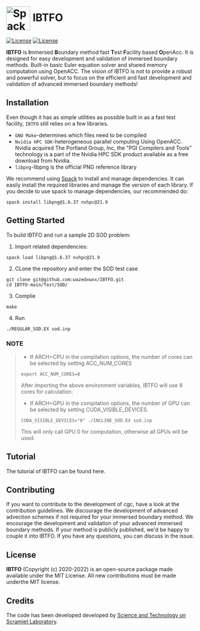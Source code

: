 # <img src="https://github.com/wazedxwxx/IBTFO/blob/main/Share/Logo/logo.svg" width="64" valign="middle" alt="Spack"/> IBTFO 
[![License](https://img.shields.io/badge/github-repo-000.svg?logo=github&labelColor=gray&color=blue)](https://github.com/wazedxwxx/IBTFO/)
[![License](https://img.shields.io/github/license/wazedxwxx/IBTFO)](https://opensource.org/licenses/MIT)

**IBTFO** is **I**mmersed **B**oundary method fast **T**est **F**acility based **O**penAcc. It is designed for easy development and validation of immersed boundary methods. Built-in basic Euler equation solver and shared memory computation using OpenACC.
The vision of IBTFO is not to provide a robust and powerful solver, but to focus on the efficient and fast development and validation of advanced immersed boundary methods!

## Installation
Even though it has as simple utilities as possible built in as a fast test facility, `IBTFO` still relies on a few libraries.
+ `GNU Make`-determines which files need to be compiled
+ `Nvidia HPC SDK`-heterogeneous parallel computing Using OpenACC. Nvidia acquired The Portland Group, Inc, the "PGI Compilers and Tools" technology is a part of the Nvidia HPC SDK product available as a free download from Nvidia. 
+ `libpng`-libpng is the official PNG reference library

We recommend using [Spack](https://github.com/spack/spack)  to install and manage dependencies. It can easily install the required libraries and manage the version of each library.
If you decide to use spack to manage dependencies, our recommended do:
```
spack install libpng@1.6.37 nvhpc@21.9
```
## Getting Started
To build IBTFO and run a sample 2D SOD problem:
1. Import related dependencies:
```
spack load libpng@1.6.37 nvhpc@21.9
```
2. CLone the repository and enter the SOD test case
```
git clone git@github.com:wazedxwxx/IBTFO.git
cd IBTFO-main/Test/SOD/
```
3. Complie
```
make
```
4. Run
```
./REGULAR_SOD.EX sod.inp
```

### NOTE
>+  If ARCH=CPU in the compilation options, the number of cores can be selected by setting ACC_NUM_CORES
>```
>export ACC_NUM_CORES=8 
>```
>After importing the above environment variables, IBTFO will use 8 cores for calculation.
>+  If ARCH=GPU in the compilation options, the number of GPU can be selected by setting CUDA_VISIBLE_DEVICES. 
>```
> CUDA_VISIBLE_DEVICES="0" ./INCLINE_SOD.EX sod.inp 
>```
>This will only call GPU 0 for computation, otherwise all GPUs will be used.

## Tutorial
The tutorial of IBTFO can be found here.


## Contributing
If you want to contribute to the development of cgc, have a look at the contribution guidelines. We discourage the development of advanced advection schemes if not required for your immersed boundary method. We encourage the development and validation of your advanced immersed boundary methods. If your method is publicly published, we'd be happy to couple it into IBTFO. If you have any questions, you can discuss in the issue.

## License
**IBTFO** (Copyright (c) 2020-2022) is an open-source package made available under the MIT License.
All new contributions must be made underthe MIT license.

## Credits
The code has been developed developed by [Science and Technology on Scramjet Laboratory](https://english.nudt.edu.cn).
